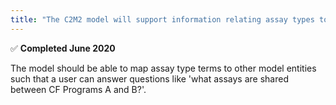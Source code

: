 ```yaml
---
title: "The C2M2 model will support information relating assay types to CF programs &#x2705;"
---
```


&#x2705; **Completed June 2020**

The model should be able to map assay type terms to other model entities such that a user can answer questions like 'what assays are shared between CF Programs A and B?'.
